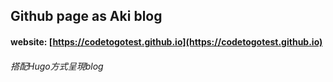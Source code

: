 ## Github page as Aki blog

#### website: [https://codetogotest.github.io](https://codetogotest.github.io)

###### 搭配Hugo方式呈現blog
